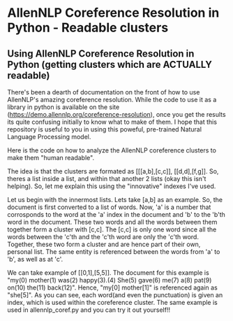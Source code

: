 # AllenNLP Coreference Resolution in Python - Readable clusters

## Using AllenNLP Coreference Resolution in Python (getting clusters which are ACTUALLY readable)

There's been a dearth of documentation on the front of how to use AllenNLP's amazing coreference resolution. While the code to use it as a library in python is available on the site (https://demo.allennlp.org/coreference-resolution), once you get the results its quite confusing initially to know what to make of them. I hope that this repository is useful to you in using this poweful, pre-trained Natural Language Processing model.

Here is the code on how to analyze the AllenNLP coreference clusters to make them "human readable". 

The idea is that the clusters are formated as [[[a,b],[c,c]], [[d,d],[f,g]]. So, theres a list inside a list, and within that another 2 lists (okay this isn't helping). So, let me explain this using the "innovative" indexes I've used. 

Let us begin with the innermost lists. Lets take [a,b] as an example. So, the document is first converted to a list of words. Now, 'a' is a number that corrosponds to the word at the 'a' index in the document and 'b' to the 'b'th word in the document. These two words and all the words between them together form a cluster with [c,c]. The [c,c] is only one word since all the words between the 'c'th and the 'c'th word are only the 'c'th word. Together, these two form a cluster and are hence part of their own, personal list. The same entity is referenced between the words from 'a' to 'b', as well as at 'c'. 

We can take example of [[0,1],[5,5]]. The document for this example is "my(0) mother(1) was(2) happy(3).(4) She(5) gave(6) me(7) a(8) pat(9) on(10) the(11) back(12)". Hence, "my[0] mother[1]" is referenced again as "she[5]". As you can see, each word(and even the punctuation) is given an index, which is used within the coreference cluster. The same example is used in allennlp_coref.py and you can try it out yourself!! 


